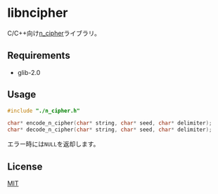 libncipher
===

C/C++向け[n_cipher](https://github.com/844196/n_cipher)ライブラリ。

## Requirements

* glib-2.0

## Usage

```c
#include "./n_cipher.h"

char* encode_n_cipher(char* string, char* seed, char* delimiter);
char* decode_n_cipher(char* string, char* seed, char* delimiter);
```

エラー時には`NULL`を返却します。

## License

[MIT](https://github.com/sasairc/libncipher/blob/master/LICENSE)
